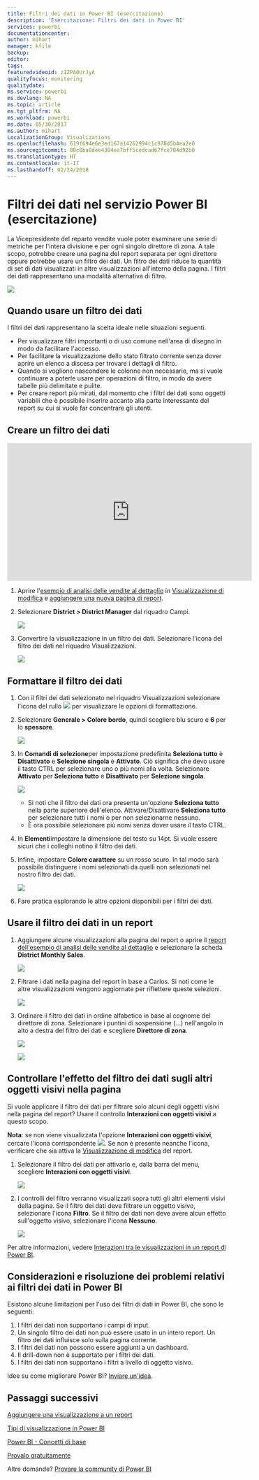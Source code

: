 ```yaml
---
title: Filtri dei dati in Power BI (esercitazione)
description: 'Esercitazione: Filtri dei dati in Power BI'
services: powerbi
documentationcenter: 
author: mihart
manager: kfile
backup: 
editor: 
tags: 
featuredvideoid: zIZPA0UrJyA
qualityfocus: monitoring
qualitydate: 
ms.service: powerbi
ms.devlang: NA
ms.topic: article
ms.tgt_pltfrm: NA
ms.workload: powerbi
ms.date: 05/30/2017
ms.author: mihart
LocalizationGroup: Visualizations
ms.openlocfilehash: 619f694e6e3ed167a14262994c1c978d5b4ea2e0
ms.sourcegitcommit: 88c8ba8dee4384ea7bff5cedcad67fce784d92b0
ms.translationtype: HT
ms.contentlocale: it-IT
ms.lasthandoff: 02/24/2018
---
```

# <a name="slicers-in-power-bi-service-tutorial"></a>Filtri dei dati nel servizio Power BI (esercitazione)
La Vicepresidente del reparto vendite vuole poter esaminare una serie di metriche per l'intera divisione e per ogni singolo direttore di zona. A tale scopo, potrebbe creare una pagina del report separata per ogni direttore oppure potrebbe usare un filtro dei dati. Un filtro dei dati riduce la quantità di set di dati visualizzati in altre visualizzazioni all'interno della pagina.  I filtri dei dati rappresentano una modalità alternativa di filtro.

![](media/power-bi-visualization-slicers/slicer2.gif)

## <a name="when-to-use-a-slicer"></a>Quando usare un filtro dei dati
I filtri dei dati rappresentano la scelta ideale nelle situazioni seguenti.

* Per visualizzare filtri importanti o di uso comune nell'area di disegno in modo da facilitare l'accesso.
* Per facilitare la visualizzazione dello stato filtrato corrente senza dover aprire un elenco a discesa per trovare i dettagli di filtro.
* Quando si vogliono nascondere le colonne non necessarie, ma si vuole continuare a poterle usare per operazioni di filtro, in modo da avere tabelle più delimitate e pulite.
* Per creare report più mirati, dal momento che i filtri dei dati sono oggetti variabili che è possibile inserire accanto alla parte interessante del report su cui si vuole far concentrare gli utenti.

## <a name="create-a-slicer"></a>Creare un filtro dei dati
<iframe width="560" height="315" src="https://www.youtube.com/embed/zIZPA0UrJyA" frameborder="0" allowfullscreen></iframe>


1. Aprire l'[esempio di analisi delle vendite al dettaglio](sample-retail-analysis.md) in [Visualizzazione di modifica](service-interact-with-a-report-in-editing-view.md) e [aggiungere una nuova pagina di report](power-bi-report-add-page.md).
2. Selezionare **District > District Manager** dal riquadro Campi.
   
    ![](media/power-bi-visualization-slicers/pbi_slicer_chartfirst.png)
3. Convertire la visualizzazione in un filtro dei dati. Selezionare l'icona del filtro dei dati nel riquadro Visualizzazioni.
   
    ![](media/power-bi-visualization-slicers/pbi_slicer_select.png)

## <a name="format-the-slicer"></a>Formattare il filtro dei dati
1. Con il filtri dei dati selezionato nel riquadro Visualizzazioni selezionare l'icona del rullo ![](media/power-bi-visualization-slicers/power-bi-paintroller.png) per visualizzare le opzioni di formattazione.
2. Selezionare **Generale > Colore bordo**, quindi scegliere blu scuro e **6** per lo **spessore**.
   
    ![](media/power-bi-visualization-slicers/pbi_slicer_outline2.png)
3. In **Comandi di selezione**per impostazione predefinita **Seleziona tutto** è **Disattivato** e **Selezione singola** è **Attivato**. Ciò significa che devo usare il tasto CTRL per selezionare uno o più nomi alla volta. Selezionare **Attivato** per **Seleziona tutto** e **Disattivato** per **Selezione singola**.
   
    ![](media/power-bi-visualization-slicers/pbi_slicer_selectioncontrols2.png)
   
   * Si noti che il filtro dei dati ora presenta un'opzione **Seleziona tutto** nella parte superiore dell'elenco. Attivare/Disattivare **Seleziona tutto** per selezionare tutti i nomi o per non selezionarne nessuno.
   * È ora possibile selezionare più nomi senza dover usare il tasto CTRL.
4. In **Elementi**impostare la dimensione del testo su 14pt.  Si vuole essere sicuri che i colleghi notino il filtro dei dati.
5. Infine, impostare **Colore carattere** su un rosso scuro.  In tal modo sarà possibile distinguere i nomi selezionati da quelli non selezionati nel nostro filtro dei dati.
   
    ![](media/power-bi-visualization-slicers/pbi_slicer_font2.png)
6. Fare pratica esplorando le altre opzioni disponibili per i filtri dei dati.

## <a name="use-the-slicer-in-a-report"></a>Usare il filtro dei dati in un report
1. Aggiungere alcune visualizzazioni alla pagina del report o aprire il [report dell'esempio di analisi delle vendite al dettaglio](sample-retail-analysis.md) e selezionare la scheda **District Monthly Sales**.
   
    ![](media/power-bi-visualization-slicers/power-bi-retail-sample.png)
2. Filtrare i dati nella pagina del report in base a Carlos. Si noti come le altre visualizzazioni vengono aggiornate per riflettere queste selezioni.
   
    ![](media/power-bi-visualization-slicers/slicer2.gif)
3. Ordinare il filtro dei dati in ordine alfabetico in base al cognome del direttore di zona.  Selezionare i puntini di sospensione (...) nell'angolo in alto a destra del filtro dei dati e scegliere **Direttore di zona**.
   
    ![](media/power-bi-visualization-slicers/pbi_slicer_sort2.png)
   
    ![](media/power-bi-visualization-slicers/pbi_slicer_sorted.png)

## <a name="control-what-effect-the-slicer-has-on-other-visuals-on-the-page"></a>Controllare l'effetto del filtro dei dati sugli altri oggetti visivi nella pagina
Si vuole applicare il filtro dei dati per filtrare solo alcuni degli oggetti visivi nella pagina del report?  Usare il controllo **Interazioni con oggetti visivi** a questo scopo.

**Nota**: se non viene visualizzata l'opzione **Interazioni con oggetti visivi**, cercare l'icona corrispondente ![](media/power-bi-visualization-slicers/power-bi-slicer-visual-interactions.png). Se non è presente neanche l'icona, verificare che sia attiva la [Visualizzazione di modifica](service-reading-view-and-editing-view.md) del report.

1. Selezionare il filtro dei dati per attivarlo e, dalla barra del menu, scegliere **Interazioni con oggetti visivi**.
   
    ![](media/power-bi-visualization-slicers/pbi-slicer-interactions.png)
2. I controlli del filtro verranno visualizzati sopra tutti gli altri elementi visivi della pagina. Se il filtro dei dati deve filtrare un oggetto visivo, selezionare l'icona **Filtro**.  Se il filtro dei dati non deve avere alcun effetto sull'oggetto visivo, selezionare l'icona **Nessuno**.
   
    ![](media/power-bi-visualization-slicers/filter-controls.png)

Per altre informazioni, vedere [Interazioni tra le visualizzazioni in un report di Power BI](service-reports-visual-interactions.md).

## <a name="considerations-and-troubleshooting-slicers-in-power-bi"></a>Considerazioni e risoluzione dei problemi relativi ai filtri dei dati in Power BI
Esistono alcune limitazioni per l'uso dei filtri di dati in Power BI, che sono le seguenti:

1. I filtri dei dati non supportano i campi di input.
2. Un singolo filtro dei dati non può essere usato in un intero report. Un filtro dei dati influisce solo sulla pagina corrente.
3. I filtri dei dati non possono essere aggiunti a un dashboard.
4. Il drill-down non è supportato per i filtri dei dati.    
5. I filtri dei dati non supportano i filtri a livello di oggetto visivo.

Idee su come migliorare Power BI? [Inviare un'idea](https://ideas.powerbi.com/forums/265200-power-bi-ideas).

## <a name="next-steps"></a>Passaggi successivi
 [Aggiungere una visualizzazione a un report](power-bi-report-add-visualizations-i.md)

 [Tipi di visualizzazione in Power BI](power-bi-visualization-types-for-reports-and-q-and-a.md)

 [Power BI - Concetti di base](service-basic-concepts.md)

[Provalo gratuitamente](https://powerbi.com/)

Altre domande? [Provare la community di Power BI](http://community.powerbi.com/)

